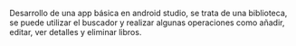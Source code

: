 Desarrollo de una app básica en android studio, se trata de una biblioteca, se puede utilizar el buscador y realizar algunas operaciones como añadir, editar, ver detalles y eliminar libros.
